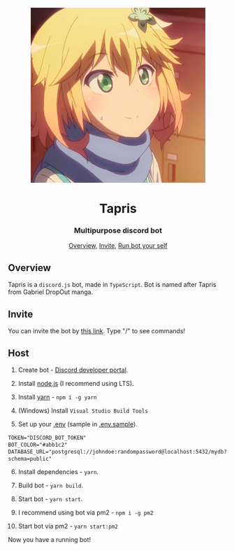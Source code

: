 <p align="center">
 <img width=400px src="assets/avatar.png" alt="Bot logo">
 <h1 align="center">Tapris</h1>
 <h3 align="center">Multipurpose discord bot</h3>
</p>

<p align="center">
 <a href="#overview">Overview</a>,
 <a href="#invite">Invite</a>,
 <a href="#Run%20bot%20your%20self">Run bot your self</a>
</p>

## Overview

Tapris is a `discord.js` bot, made in `TypeScript`. Bot is named after Tapris
from Gabriel DropOut manga.

## Invite

You can invite the bot by
[this link](https://discord.com/api/oauth2/authorize?client_id=869088074758520832&scope=bot+applications.commands&permissions=294208515334).
Type "/" to see commands!

## Host

1. Create bot -
   [Discord developer portal](https://discord.com/developers/applications).

2. Install [node.js](https://nodejs.org/en/download/) (I recommend using LTS).

3. Install [yarn](https://yarnpkg.com/) - `npm i -g yarn`

4. (Windows) Install `Visual Studio Build Tools`

5. Set up your [.env](.env.sample) (sample in [.env.sample](.env.sample)).

```env
TOKEN="DISCORD_BOT_TOKEN"
BOT_COLOR="#abb1c2"
DATABASE_URL="postgresql://johndoe:randompassword@localhost:5432/mydb?schema=public"
```

6. Install dependencies - `yarn`.

7. Build bot - `yarn build`.

8. Start bot - `yarn start`.

9. I recommend using bot via pm2 - `npm i -g pm2`

10. Start bot via pm2 - `yarn start:pm2`

Now you have a running bot!

